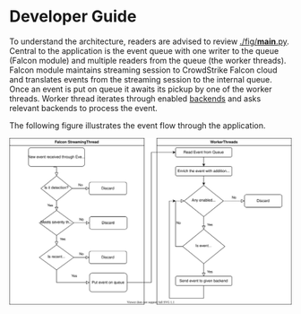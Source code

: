 # Developer Guide

To understand the architecture, readers are advised to review [./fig/__main__.py](../fig/__main__.py). Central to the application is the event queue with one writer to the queue (Falcon module) and multiple readers from the queue (the worker threads). Falcon module maintains streaming session to CrowdStrike Falcon cloud and translates events from the streaming session to the internal queue. Once an event is put on queue it awaits its pickup by one of the worker threads. Worker thread iterates through enabled [backends](../fig/backends) and asks relevant backends to process the event.

The following figure illustrates the event flow through the application.

![event flow](event-flow.svg)
